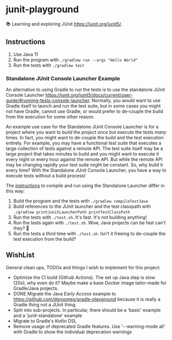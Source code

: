 # junit-playground

📚 Learning and exploring JUnit <https://junit.org/junit5/>.

## Instructions

1. Use Java 11
1. Run the program with `./gradlew run --args "Hello World"`
1. Run the tests with `./gradlew test`

### Standalone JUnit Console Launcher Example

An alternative to using Gradle to run the tests is to use the standalone JUnit Console Launcher <https://junit.org/junit5/docs/current/user-guide/#running-tests-console-launcher>.
Normally, you would want to use Gradle itself to launch and run the test suite, but in some cases you might not have
Gradle, cannot use Gradle, or would prefer to de-couple the build from the execution for some other reason. 

An example use case for the Standalone JUnit Console Launcher is for a project where you want to *build the project 
once* but execute the tests *many* times. In fact, you might want to de-couple the build and the test execution 
entirely. For example, you may have a functional test suite that executes a large collection of tests against a remote
API. The test suite itself may be a large project that takes minutes to build and you might want to execute it every
night or every hour against the remote API. But while the remote API may be changing rapidly your test suite might be 
constant. So, why build it every time? With the Standalone JUnit Console Launcher, you have a way to execute tests 
without a build process!    

The [instructions](#instructions) to compile and run using the Standalone Launcher differ in this way:

1. Build the program and the tests with `./gradlew compileTestJava`
1. Build references to the JUnit launcher and the test classpath  with `./gradlew printJunitLauncherPath printTestClassPath`
1. Run the tests with `./test.sh`. It's fast. It's not building anything!
1. Run the tests again with `./test.sh`. Wow, Java projects can be fast can't they? 🚀
1. Run the tests a third time with `./test.sh`. Isn't it freeing to de-couple the test execution from the build? 

## WishList

General clean ups, TODOs and things I wish to implement for this project:

* Optimize the CI build (Github Actions). The set up Java step is slow (20s), why even do it? Maybe make a base Docker 
  image tailor-made for Gradle/Java projects.
* DONE Migrate the Java _Early Access_ example to <https://github.com/dgroomes/gradle-playground> because it is really a
  Gradle thing not a JUnit thing.
* Split into sub-projects. In particular, there should be a 'basic' example and a 'junit-standalone' example
* Migrate to Gradle's Kotlin DSL
* Remove usage of deprecated Gradle features. Use '--warning-mode all' with Gradle to show the individual deprecation
  warnings
